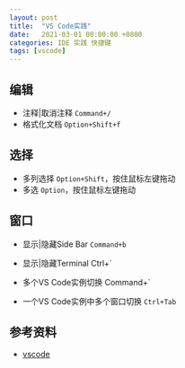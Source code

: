 ```yaml
---
layout: post
title:  "VS Code实践"
date:   2021-03-01 00:00:00 +0800
categories: IDE 实践 快捷键
tags: [vscode]
---
```


## 编辑
* 注释|取消注释 ```Command+/```
* 格式化文档 ```Option+Shift+f```

## 选择
* 多列选择 ```Option+Shift```，按住鼠标左键拖动
* 多选 ```Option```，按住鼠标左键拖动

## 窗口
* 显示|隐藏Side Bar ```Command+b```
* 显示|隐藏Terminal Ctrl+`

* 多个VS Code实例切换 Command+`
* 一个VS Code实例中多个窗口切换 ```Ctrl+Tab```

## 参考资料
* [vscode](https://github.com/microsoft/vscode)
